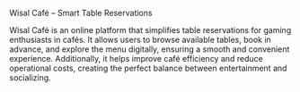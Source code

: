 Wisal Café – Smart Table Reservations

Wisal Café is an online platform that simplifies table reservations for gaming enthusiasts in cafés. It allows users to browse available tables, book in advance, and explore the menu digitally, ensuring a smooth and convenient experience. Additionally, it helps improve café efficiency and reduce operational costs, creating the perfect balance between entertainment and socializing.
